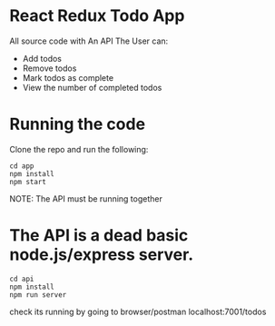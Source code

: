  # React Redux Todo App

All source code with An API
The User can:
- Add todos
- Remove todos
- Mark todos as complete
- View the number of completed todos

# Running the code
Clone the repo and run the following:
```
cd app
npm install
npm start
```
NOTE: The API must be running together

# The API is a dead basic node.js/express server.
```
cd api
npm install
npm run server
```
check its running by going to browser/postman
localhost:7001/todos
